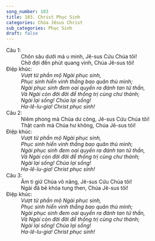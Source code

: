 ```yaml
---
song_number: 103
title: 103. Christ Phục Sinh
categories: Chúa Jêsus Christ
sub_categories: Phục Sinh
draft: false
---
```

<dl><dt>Câu 1:</dt><dd data-verse="1"> Chôn sâu dưới mả u minh, Jê-sus Cứu Chúa tôi! <br/>Chờ đợi đến phút quang vinh, Chúa Jê-sus tôi! </dd><dt>Điệp khúc:</dt><dd data-chorus="1"><em>Vượt từ phần mộ Ngài phục sinh, <br/>Phục sinh hiển vinh thắng bao quân thù mình; <br/>Ngài phục sinh đem oai quyền ra đánh tan tử thần, <br/>Và Ngài còn đời đời để thống trị cùng chư thánh; <br/>Ngài lại sống! Chúa lại sống! <br/>Ha-lê-lu-gia! Christ phục sinh! </em></dd><dt>Câu 2:</dt><dd data-verse="2"> Niêm phong mả Chúa dư công, Jê-sus Cứu Chúa tôi! <br/>Thật canh mả Chúa hư không, Chúa Jê-sus tôi! </dd><dt>Điệp khúc:</dt><dd data-chorus="1"><em>Vượt từ phần mộ Ngài phục sinh, <br/>Phục sinh hiển vinh thắng bao quân thù mình; <br/>Ngài phục sinh đem oai quyền ra đánh tan tử thần, <br/>Và Ngài còn đời đời để thống trị cùng chư thánh; <br/>Ngài lại sống! Chúa lại sống! <br/>Ha-lê-lu-gia! Christ phục sinh! </em></dd><dt>Câu 3:</dt><dd data-verse="3">Âm ti giữ Chúa vô năng, Jê-sus Cứu Chúa tôi! <br/>Ngài đã bẻ khóa tung then, Chúa Jê-sus tôi! </dd><dt>Điệp khúc:</dt><dd data-chorus="1"><em>Vượt từ phần mộ Ngài phục sinh, <br/>Phục sinh hiển vinh thắng bao quân thù mình; <br/>Ngài phục sinh đem oai quyền ra đánh tan tử thần, <br/>Và Ngài còn đời đời để thống trị cùng chư thánh; <br/>Ngài lại sống! Chúa lại sống! <br/>Ha-lê-lu-gia! Christ phục sinh! </em></dd></dl>